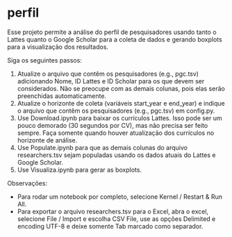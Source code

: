 # perfil

Esse projeto permite a análise do perfil de pesquisadores usando tanto o Lattes quanto o Google Scholar para a coleta de dados e gerando boxplots para a visualização dos resultados.

Siga os seguintes passos:

1. Atualize o arquivo que contêm os pesquisadores (e.g., pgc.tsv) adicionando Nome, ID Lattes e ID Scholar para os que devem ser considerados. Não se preocupe com as demais colunas, pois elas serão preenchidas automaticamente. 
2. Atualize o horizonte de coleta (variáveis start_year e end_year) e indique o arquivo que contêm os pesquisadores (e.g., pgc.tsv) em config.py.
3. Use Download.ipynb para baixar os currículos Lattes. Isso pode ser um pouco demorado (30 segundos por CV), mas não precisa ser feito sempre. Faça somente quando houver atualização dos currículos no horizonte de análise.
4. Use Populate.ipynb para que as demais colunas do arquivo researchers.tsv sejam populadas usando os dados atuais do Lattes e Google Scholar.
5. Use Visualiza.ipynb para gerar as boxplots.

Observações:

* Para rodar um notebook por completo, selecione Kernel / Restart & Run All.
* Para exportar o arquivo researchers.tsv para o Excel, abra o excel, selecione File / Import e escolha CSV File, use as opções Delimited e encoding UTF-8 e deixe somente Tab marcado como separador.
